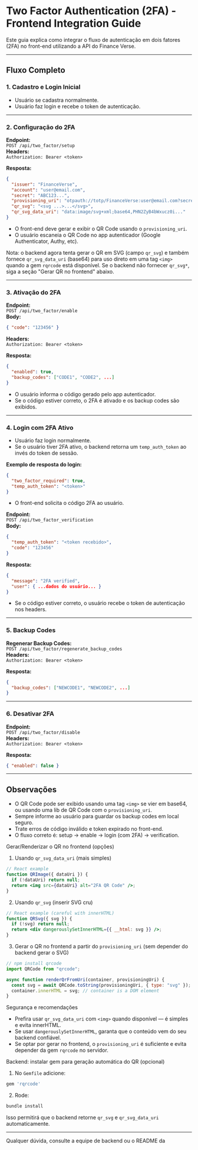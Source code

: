 # Two Factor Authentication (2FA) - Frontend Integration Guide

Este guia explica como integrar o fluxo de autenticação em dois fatores (2FA) no front-end utilizando a API do Finance Verse.

---

## Fluxo Completo

### 1. Cadastro e Login Inicial

- Usuário se cadastra normalmente.
- Usuário faz login e recebe o token de autenticação.

---

### 2. Configuração do 2FA

**Endpoint:**  
`POST /api/two_factor/setup`  
**Headers:**  
`Authorization: Bearer <token>`

**Resposta:**

```json
{
  "issuer": "FinanceVerse",
  "account": "user@email.com",
  "secret": "ABC123...",
  "provisioning_uri": "otpauth://totp/FinanceVerse:user@email.com?secret=ABC123...",
  "qr_svg": "<svg ...>...</svg>",
  "qr_svg_data_uri": "data:image/svg+xml;base64,PHN2ZyB4bWxucz0i..."
}
```

- O front-end deve gerar e exibir o QR Code usando o `provisioning_uri`.
- O usuário escaneia o QR Code no app autenticador (Google Authenticator, Authy, etc).

Nota: o backend agora tenta gerar o QR em SVG (campo `qr_svg`) e também fornece `qr_svg_data_uri` (base64) para uso direto em uma tag `<img>` quando a gem `rqrcode` está disponível. Se o backend não fornecer `qr_svg*`, siga a seção "Gerar QR no frontend" abaixo.

---

### 3. Ativação do 2FA

**Endpoint:**  
`POST /api/two_factor/enable`  
**Body:**

```json
{ "code": "123456" }
```

**Headers:**  
`Authorization: Bearer <token>`

**Resposta:**

```json
{
  "enabled": true,
  "backup_codes": ["CODE1", "CODE2", ...]
}
```

- O usuário informa o código gerado pelo app autenticador.
- Se o código estiver correto, o 2FA é ativado e os backup codes são exibidos.

---

### 4. Login com 2FA Ativo

- Usuário faz login normalmente.
- Se o usuário tiver 2FA ativo, o backend retorna um `temp_auth_token` ao invés do token de sessão.

**Exemplo de resposta do login:**

```json
{
  "two_factor_required": true,
  "temp_auth_token": "<token>"
}
```

- O front-end solicita o código 2FA ao usuário.

**Endpoint:**  
`POST /api/two_factor_verification`  
**Body:**

```json
{
  "temp_auth_token": "<token recebido>",
  "code": "123456"
}
```

**Resposta:**

```json
{
  "message": "2FA verified",
  "user": { ...dados do usuário... }
}
```

- Se o código estiver correto, o usuário recebe o token de autenticação nos headers.

---

### 5. Backup Codes

**Regenerar Backup Codes:**  
`POST /api/two_factor/regenerate_backup_codes`  
**Headers:**  
`Authorization: Bearer <token>`

**Resposta:**

```json
{
  "backup_codes": ["NEWCODE1", "NEWCODE2", ...]
}
```

---

### 6. Desativar 2FA

**Endpoint:**  
`POST /api/two_factor/disable`  
**Headers:**  
`Authorization: Bearer <token>`

**Resposta:**

```json
{ "enabled": false }
```

---

## Observações

- O QR Code pode ser exibido usando uma tag `<img>` se vier em base64, ou usando uma lib de QR Code com o `provisioning_uri`.
- Sempre informe ao usuário para guardar os backup codes em local seguro.
- Trate erros de código inválido e token expirado no front-end.
- O fluxo correto é: setup → enable → login (com 2FA) → verification.

Gerar/Renderizar o QR no frontend (opções)

1. Usando `qr_svg_data_uri` (mais simples)

```jsx
// React example
function QRImage({ dataUri }) {
  if (!dataUri) return null;
  return <img src={dataUri} alt="2FA QR Code" />;
}
```

2. Usando `qr_svg` (inserir SVG cru)

```jsx
// React example (careful with innerHTML)
function QRSvg({ svg }) {
  if (!svg) return null;
  return <div dangerouslySetInnerHTML={{ __html: svg }} />;
}
```

3. Gerar o QR no frontend a partir do `provisioning_uri` (sem depender do backend gerar o SVG)

```js
// npm install qrcode
import QRCode from "qrcode";

async function renderQrFromUri(container, provisioningUri) {
  const svg = await QRCode.toString(provisioningUri, { type: "svg" });
  container.innerHTML = svg; // container is a DOM element
}
```

Segurança e recomendações

- Prefira usar `qr_svg_data_uri` com `<img>` quando disponível — é simples e evita innerHTML.
- Se usar `dangerouslySetInnerHTML`, garanta que o conteúdo vem do seu backend confiável.
- Se optar por gerar no frontend, o `provisioning_uri` é suficiente e evita depender da gem `rqrcode` no servidor.

Backend: instalar gem para geração automática do QR (opcional)

1. No `Gemfile` adicione:

```ruby
gem 'rqrcode'
```

2. Rode:

```bash
bundle install
```

Isso permitirá que o backend retorne `qr_svg` e `qr_svg_data_uri` automaticamente.

---

Qualquer dúvida, consulte a equipe de backend ou o README da
